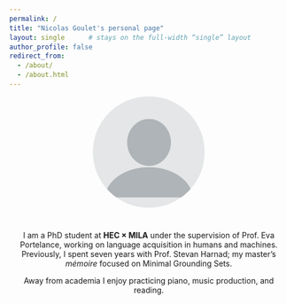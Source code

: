 ```yaml
---
permalink: /
title: "Nicolas Goulet's personal page"
layout: single      # stays on the full-width “single” layout
author_profile: false
redirect_from:
  - /about/
  - /about.html
---
```


<div style="text-align:center">

<!-- placeholder image that ships with Academic Pages -->
<img src="/images/profile.png"
     alt="Profile photo"
     style="width:220px; max-width:40%; height:auto; border-radius:50%; margin-bottom:1.5rem;">

I am a PhD student at **HEC × MILA** under the supervision of Prof.&nbsp;Eva Portelance,
working on language acquisition in humans and machines.  
Previously, I spent seven years with Prof.&nbsp;Stevan Harnad; my master’s *mémoire*
focused on Minimal Grounding Sets.

Away from academia I enjoy practicing piano, music production, and reading.

</div>
